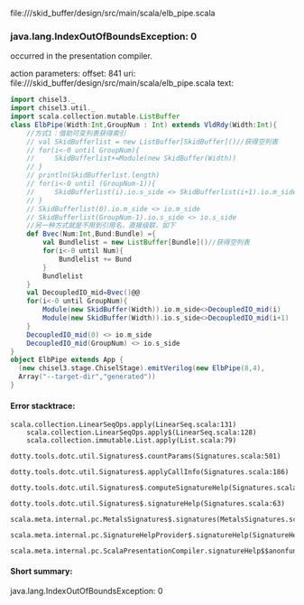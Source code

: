 file://<WORKSPACE>/skid_buffer/design/src/main/scala/elb_pipe.scala
### java.lang.IndexOutOfBoundsException: 0

occurred in the presentation compiler.

action parameters:
offset: 841
uri: file://<WORKSPACE>/skid_buffer/design/src/main/scala/elb_pipe.scala
text:
```scala
import chisel3._
import chisel3.util._
import scala.collection.mutable.ListBuffer
class ElbPipe(Width:Int,GroupNum : Int) extends VldRdy(Width:Int){
    //方式1：借助可变列表获得索引
    // val SkidBufferlist = new ListBuffer[SkidBuffer]()//获得空列表
    // for(i<-0 until GroupNum){
    //     SkidBufferlist+=Module(new SkidBuffer(Width))
    // }
    // println(SkidBufferlist.length)
    // for(i<-0 until (GroupNum-1)){
    //     SkidBufferlist(i).io.s_side <> SkidBufferlist(i+1).io.m_side
    // }
    // SkidBufferlist(0).io.m_side <> io.m_side
    // SkidBufferlist(GroupNum-1).io.s_side <> io.s_side
    //另一种方式就是不用到引用名，直接级联，如下
    def Bvec(Num:Int,Bund:Bundle) ={
        val Bundlelist = new ListBuffer[Bundle]()//获得空列表
        for(i<-0 until Num){
            Bundlelist += Bund
        }
        Bundlelist
    }
    val DecoupledIO_mid=Bvec()@@
    for(i<-0 until GroupNum){
        Module(new SkidBuffer(Width)).io.m_side<>DecoupledIO_mid(i)
        Module(new SkidBuffer(Width)).io.s_side<>DecoupledIO_mid(i+1)
    }
    DecoupledIO_mid(0) <> io.m_side
    DecoupledIO_mid(GroupNum) <> io.s_side
}
object ElbPipe extends App {
  (new chisel3.stage.ChiselStage).emitVerilog(new ElbPipe(8,4),
  Array("--target-dir","generated"))
}
```



#### Error stacktrace:

```
scala.collection.LinearSeqOps.apply(LinearSeq.scala:131)
	scala.collection.LinearSeqOps.apply$(LinearSeq.scala:128)
	scala.collection.immutable.List.apply(List.scala:79)
	dotty.tools.dotc.util.Signatures$.countParams(Signatures.scala:501)
	dotty.tools.dotc.util.Signatures$.applyCallInfo(Signatures.scala:186)
	dotty.tools.dotc.util.Signatures$.computeSignatureHelp(Signatures.scala:94)
	dotty.tools.dotc.util.Signatures$.signatureHelp(Signatures.scala:63)
	scala.meta.internal.pc.MetalsSignatures$.signatures(MetalsSignatures.scala:17)
	scala.meta.internal.pc.SignatureHelpProvider$.signatureHelp(SignatureHelpProvider.scala:51)
	scala.meta.internal.pc.ScalaPresentationCompiler.signatureHelp$$anonfun$1(ScalaPresentationCompiler.scala:388)
```
#### Short summary: 

java.lang.IndexOutOfBoundsException: 0